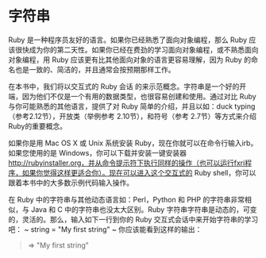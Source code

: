 # 字符串
Ruby 是一种程序员友好的语言。如果你已经熟悉了面向对象编程，那么 Ruby 应该很快成为你的第二天性。如果你已经在费劲的学习面向对象编程，或不熟悉面向对象编程，用 Ruby 应该更有比其他面向对象的语言更容易理解，因为 Ruby 的命名也是一致的、简洁的，并且通常会按预期那样工作。

在本书中，我们将以交互式的 Ruby 会话 的来示范概念。字符串是一个好的开端，因为他们不仅是一个有用的数据类型，也很容易创建和使用。通过对比 Ruby 与你可能熟悉的其他语言，提供了对 Ruby 简单的介绍，并且以如：duck typing （参考2.12节），开放类（举例参考 2.10节），和符号（参考 2.7节）等方式来介绍Ruby的重要概念。

如果你是用 Mac OS X 或 Unix 系统安装 Ruby，现在你就可以在命令行输入irb。如果您使用的是 Windows，你可以下载并安装一键安装器 http://rubyinstaller.org，并从命令提示符下执行同样的操作（也可以运行fxri程序，如果你觉得这样更适合你）。现在可以进入这个交互式的 Ruby shell，你可以跟着本书中的大多数示例代码输入操作。

在 Ruby 中的字符串与其他动态语言如：Perl，Python 和 PHP 的字符串非常相似，与 Java 和 C 中的字符串也没太大区别。Ruby 字符串字符串是动态的，可变的，灵活的。那么，输入如下一行到你的 Ruby 交互式会话中来开始字符串的学习吧：
~
string = "My first string"
~
你应该能看到这样的输出：
> =\> "My first string"